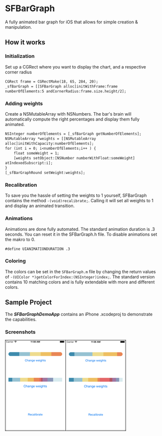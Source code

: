 SFBarGraph
==========

A fully animated bar graph for iOS that allows for simple creation &amp; manipulation.

## How it works

### Initialization 
Set up a CGRect where you want to display the chart, and a respective corner radius

```
CGRect frame = CGRectMake(18, 65, 284, 20);
_sfBarGraph = [[SFBarGraph alloc]initWithFrame:frame numberOfElements:5 andCornerRadius:frame.size.height/2];
```

### Adding weights
Create a NSMutableArray with NSNumbers. The bar's brain will automatically compute the right percentages and display them fully animated.

```
NSInteger numberOfElements = [_sfBarGraph getNumberOfElements];
NSMutableArray *weights = [[NSMutableArray alloc]initWithCapacity:numberOfElements];
for (int i = 0; i<numberOfElements;i++ ) {
    float someWeight = 1;
    [weights setObject:[NSNumber numberWithFloat:someWeight] atIndexedSubscript:i];
}
[_sfBarGraphRound setWeight:weights];
```

### Recalibration

To save you the hassle of setting the weights to 1 yourself, SFBarGraph contains the method ```-(void)recalibrate;```. Calling it will set all weights to 1 and display an animated transition.

### Animations

Animations are done fully automated. The standard animation duration is .3 seconds. You can reset it in the SFBarGraph.h file. To disable animations set the makro to 0.

```
#define UIANIMATIONDURATION .3
```

### Coloring

The colors can be set in the ```SFBarGraph.m``` file by changing the return values of  ```-(UIColor *)getColorForIndex:(NSInteger)index;```. The standard version contains 10 matching colors and is fully extendable with more and different colors.


## Sample Project

The ***SFBarGraphDemoApp*** contains an iPhone .xcodeproj to demonstrate the capabilities.

### Screenshots
![Screen1](/img/img.png)
